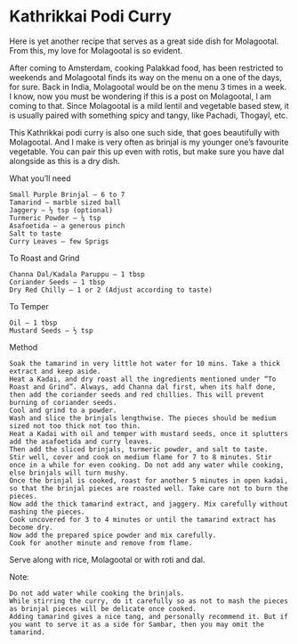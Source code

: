 #  Kathrikkai Podi Curry



Here is yet another recipe that serves as a great side dish for Molagootal. From this, my love for Molagootal is so evident.

After coming to Amsterdam, cooking Palakkad food, has been restricted to weekends and Molagootal finds its way on the menu on a one of the days, for sure. Back in India, Molagootal would be on the menu 3 times in a week. I know, now you must be wondering if this is a post on Molagootal, I am coming to that. Since Molagootal is a mild lentil and vegetable based stew, it is usually paired with something spicy and tangy, like Pachadi, Thogayl, etc.

This Kathrikkai podi curry is also one such side, that goes beautifully with Molagootal. And I make is very often as brinjal is my younger one’s favourite vegetable. You can pair this up even with rotis, but make sure you have dal alongside as this is a dry dish.



What you’ll need

    Small Purple Brinjal – 6 to 7
    Tamarind – marble sized ball
    Jaggery – ½ tsp (optional)
    Turmeric Powder – ¼ tsp
    Asafoetida – a generous pinch
    Salt to taste
    Curry Leaves – few Sprigs


To Roast and Grind

    Channa Dal/Kadala Paruppu – 1 tbsp
    Coriander Seeds – 1 tbsp
    Dry Red Chilly – 1 or 2 (Adjust according to taste)


To Temper

    Oil – 1 tbsp
    Mustard Seeds – ½ tsp


Method

    Soak the tamarind in very little hot water for 10 mins. Take a thick extract and keep aside.
    Heat a Kadai, and dry roast all the ingredients mentioned under “To Roast and Grind”. Always, add Channa dal first, when its half done, then add the coriander seeds and red chillies. This will prevent burning of coriander seeds.
    Cool and grind to a powder.
    Wash and slice the brinjals lengthwise. The pieces should be medium sized not too thick not too thin.
    Heat a Kadai with oil and temper with mustard seeds, once it splutters add the asafoetida and curry leaves.
    Then add the sliced brinjals, turmeric powder, and salt to taste.
    Stir well, cover and cook on medium flame for 7 to 8 minutes. Stir once in a while for even cooking. Do not add any water while cooking, else brinjals will turn mushy.
    Once the brinjal is cooked, roast for another 5 minutes in open kadai, so that the brinjal pieces are roasted well. Take care not to burn the pieces.
    Now add the thick tamarind extract, and jaggery. Mix carefully without mashing the pieces.
    Cook uncovered for 3 to 4 minutes or until the tamarind extract has become dry.
    Now add the prepared spice powder and mix carefully.
    Cook for another minute and remove from flame.




Serve along with rice, Molagootal or with roti and dal.

Note:

    Do not add water while cooking the brinjals.
    While stirring the curry, do it carefully so as not to mash the pieces as brinjal pieces will be delicate once cooked.
    Adding tamarind gives a nice tang, and personally recommend it. But if you want to serve it as a side for Sambar, then you may omit the tamarind.
